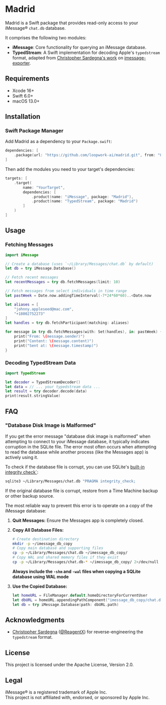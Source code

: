 # Madrid

Madrid is a Swift package that provides read-only access to
your iMessage® `chat.db` database.

It comprises the following two modules:

- **iMessage**:
  Core functionality for querying an iMessage database.
- **TypedStream**:
  A Swift implementation for decoding Apple's `typedstream` format,
  adapted from [Christopher Sardegna's work](https://chrissardegna.com/blog/reverse-engineering-apples-typedstream-format/) on
  [imessage-exporter](https://github.com/ReagentX/imessage-exporter).

## Requirements

- Xcode 16+
- Swift 6.0+
- macOS 13.0+

## Installation

### Swift Package Manager

Add Madrid as a dependency to your `Package.swift`:

```swift
dependencies: [
    .package(url: "https://github.com/loopwork-ai/madrid.git", from: "0.1.2")
]
```

Then add the modules you need to your target's dependencies:

```swift
targets: [
    .target(
        name: "YourTarget",
        dependencies: [
            .product(name: "iMessage", package: "Madrid"),
            .product(name: "TypedStream", package: "Madrid")
        ]
    )
]
```

## Usage

### Fetching Messages

```swift
import iMessage

// Create a database (uses `~/Library/Messages/chat.db` by default)
let db = try iMessage.Database()

// Fetch recent messages
let recentMessages = try db.fetchMessages(limit: 10)

// Fetch messages from select individuals in time range
let pastWeek = Date.now.addingTimeInterval(-7*24*60*60)..<Date.now

let aliases = [
    "johnny.appleseed@mac.com",
    "+18002752273"
]
let handles = try db.fetchParticipant(matching: aliases)

for message in try db.fetchMessages(with: Set(handles), in: pastWeek) {
    print("From: \(message.sender)")
    print("Content: \(message.content)")
    print("Sent at: \(message.timestamp)")
}
```

### Decoding TypedStream Data

```swift
import TypedStream

let decoder = TypedStreamDecoder()
let data = // ... your typedstream data ...
let result = try decoder.decode(data)
print(result.stringValue)
```

## FAQ

### "Database Disk Image is Malformed"

If you get the error message
"database disk image is malformed"
when attempting to connect to your iMessage database,
it typically indicates corruption in the SQLite file. 
The error most often occurs when attempting to read the database
while another process (like the Messages app) is actively using it.

To check if the database file is corrupt,
you can use SQLite's [built-in integrity check`](https://www.sqlite.org/pragma.html#pragma_integrity_check):

```sh
sqlite3 ~/Library/Messages/chat.db "PRAGMA integrity_check;
```

If the original database file is corrupt,
restore from a Time Machine backup or other backup source.

The most reliable way to prevent this error is to operate on a copy of the iMessage database:

1. **Quit Messages:** 
   Ensure the Messages app is completely closed.

2. **Copy All Database Files:**
   ```sh
   # Create destination directory
   mkdir -p ~/imessage_db_copy
   # Copy main database and supporting files
   cp -p ~/Library/Messages/chat.db ~/imessage_db_copy/
   # Copy WAL and shared memory files if they exist
   cp -p ~/Library/Messages/chat.db-* ~/imessage_db_copy/ 2>/dev/null || true
   ```
   **Always include the `-shm` and `-wal` files when copying a SQLite database using WAL mode**

3. **Use the Copied Database:**
   ```swift
   let homeURL = FileManager.default.homeDirectoryForCurrentUser
   let dbURL = homeURL.appendingPathComponent("imessage_db_copy/chat.db")
   let db = try iMessage.Database(path: dbURL.path)
   ```

## Acknowledgments

- [Christopher Sardegna](https://chrissardegna.com)
  ([@ReagentX](https://github.com/ReagentX))
  for reverse-engineering the `typedstream` format.

## License

This project is licensed under the Apache License, Version 2.0.

## Legal

iMessage® is a registered trademark of Apple Inc.  
This project is not affiliated with, endorsed, or sponsored by Apple Inc.
